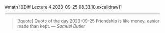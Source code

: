 #math
![[Diff Lecture 4 2023-09-25 08.33.10.excalidraw]]

---
>[!quote] Quote of the day 2023-09-25
> Friendship is like money, easier made than kept.
> — <cite>Samuel Butler</cite>